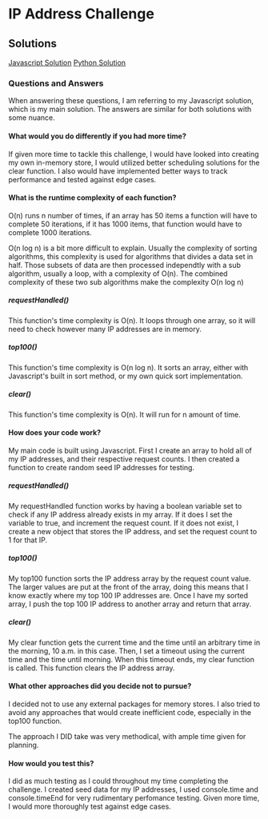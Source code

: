 # IP Address Challenge

## Solutions

[Javascript Solution](https://github.com/TimothyAllgood/ip_address_challenge/blob/main/js/server.js)
[Python Solution](https://github.com/TimothyAllgood/ip_address_challenge/blob/main/python/ip_addresses_challenge.py)

### Questions and Answers

When answering these questions, I am referring to my Javascript solution, which is my main solution. The answers are similar for both solutions with some nuance.

#### What would you do differently if you had more time?

If given more time to tackle this challenge, I would have looked into creating my own in-memory store, I would utilized better scheduling solutions for the clear function. I also would have implemented better ways to track performance and tested against edge cases.

#### What is the runtime complexity of each function?

O(n) runs n number of times, if an array has 50 items a function will have to complete 50 iterations, if it has 1000 items, that function would have to complete 1000 iterations.

O(n log n) is a bit more difficult to explain. Usually the complexity of sorting algorithms, this complexity is used for algorithms that divides a data set in half. Those subsets of data are then processed independtly with a sub algorithm, usually a loop, with a complexity of O(n). The combined complexity of these two sub algorithms make the complexity O(n log n)

##### requestHandled()

This function's time complexity is O(n). It loops through one array, so it will need to check however many IP addresses are in memory.

##### top100()

This function's time complexity is O(n log n). It sorts an array, either with Javascript's built in sort method, or my own quick sort implementation.

##### clear()

This function's time complexity is O(n). It will run for n amount of time.

#### How does your code work?

My main code is built using Javascript. First I create an array to hold all of my IP addresses, and their respective request counts. I then created a function to create random seed IP addresses for testing.

##### requestHandled()

My requestHandled function works by having a boolean variable set to check if any IP address already exists in my array. If it does I set the variable to true, and increment the request count. If it does not exist, I create a new object that stores the IP address, and set the request count to 1 for that IP.

##### top100()

My top100 function sorts the IP address array by the request count value. The larger values are put at the front of the array, doing this means that I know exactly where my top 100 IP addresses are. Once I have my sorted array, I push the top 100 IP address to another array and return that array.

##### clear()

My clear function gets the current time and the time until an arbitrary time in the morning, 10 a.m. in this case. Then, I set a timeout using the current time and the time until morning. When this timeout ends, my clear function is called. This function clears the IP address array.

#### What other approaches did you decide not to pursue?

I decided not to use any external packages for memory stores. I also tried to avoid any approaches that would create inefficient code, especially in the top100 function.

The approach I DID take was very methodical, with ample time given for planning.

#### How would you test this?

I did as much testing as I could throughout my time completing the challenge. I created seed data for my IP addresses, I used console.time and console.timeEnd for very rudimentary perfomance testing. Given more time, I would more thoroughly test against edge cases.
